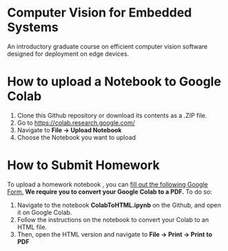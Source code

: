# Computer Vision for Embedded Systems
An introductory graduate course on efficient computer vision software designed for deployment on edge devices.

# How to upload a Notebook to Google Colab
1. Clone this Github repository or download its contents as a .ZIP file.
2. Go to https://colab.research.google.com/
3. Navigate to **File -> Upload Notebook**
4. Choose the Notebook you want to upload

# How to Submit Homework
To upload a homework notebook , you can [fill out the following Google Form.](https://docs.google.com/forms/d/e/1FAIpQLSfOs1g36tIq36r_TLhdz5p8T9z__AvyyIkO9asKOo16I9U4vQ/viewform?usp=sf_link)
**We require you to convert your Google Colab to a PDF.** To do so:
1. Navigate to the notebook **ColabToHTML.ipynb** on the Github, and open it on Google Colab.
2. Follow the instructions on the notebook to convert your Colab to an HTML file.
3. Then, open the HTML version and navigate to **File -> Print -> Print to PDF**